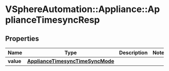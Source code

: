 # VSphereAutomation::Appliance::ApplianceTimesyncResp

## Properties
Name | Type | Description | Notes
------------ | ------------- | ------------- | -------------
**value** | [**ApplianceTimesyncTimeSyncMode**](ApplianceTimesyncTimeSyncMode.md) |  | 


